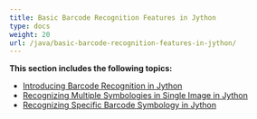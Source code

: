 ```yaml
---
title: Basic Barcode Recognition Features in Jython
type: docs
weight: 20
url: /java/basic-barcode-recognition-features-in-jython/
---
```


**This section includes the following topics:**

- [Introducing Barcode Recognition in Jython](/barcode/java/introducing-barcode-recognition-in-jython-html/)
- [Recognizing Multiple Symbologies in Single Image in Jython](/barcode/java/recognizing-multiple-symbologies-in-single-image-in-jython-html/)
- [Recognizing Specific Barcode Symbology in Jython](/barcode/java/recognizing-specific-barcode-symbology-in-jython-html/)
